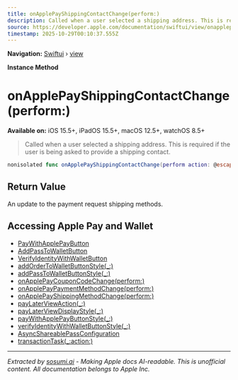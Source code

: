 ```yaml
---
title: onApplePayShippingContactChange(perform:)
description: Called when a user selected a shipping address. This is required if the user is being asked to provide a shipping contact.
source: https://developer.apple.com/documentation/swiftui/view/onapplepayshippingcontactchange(perform:)
timestamp: 2025-10-29T00:10:37.555Z
---
```


**Navigation:** [Swiftui](/documentation/swiftui) › [view](/documentation/swiftui/view)

**Instance Method**

# onApplePayShippingContactChange(perform:)

**Available on:** iOS 15.5+, iPadOS 15.5+, macOS 12.5+, watchOS 8.5+

> Called when a user selected a shipping address. This is required if the user is being asked to provide a shipping contact.

```swift
nonisolated func onApplePayShippingContactChange(perform action: @escaping (PKContact) async -> PKPaymentRequestShippingContactUpdate) -> some View
```

## Return Value

An update to the payment request shipping methods.

## Accessing Apple Pay and Wallet

- [PayWithApplePayButton](/documentation/PassKit/PayWithApplePayButton)
- [AddPassToWalletButton](/documentation/PassKit/AddPassToWalletButton)
- [VerifyIdentityWithWalletButton](/documentation/PassKit/VerifyIdentityWithWalletButton)
- [addOrderToWalletButtonStyle(_:)](/documentation/swiftui/view/addordertowalletbuttonstyle(_:))
- [addPassToWalletButtonStyle(_:)](/documentation/swiftui/view/addpasstowalletbuttonstyle(_:))
- [onApplePayCouponCodeChange(perform:)](/documentation/swiftui/view/onapplepaycouponcodechange(perform:))
- [onApplePayPaymentMethodChange(perform:)](/documentation/swiftui/view/onapplepaypaymentmethodchange(perform:))
- [onApplePayShippingMethodChange(perform:)](/documentation/swiftui/view/onapplepayshippingmethodchange(perform:))
- [payLaterViewAction(_:)](/documentation/swiftui/view/paylaterviewaction(_:))
- [payLaterViewDisplayStyle(_:)](/documentation/swiftui/view/paylaterviewdisplaystyle(_:))
- [payWithApplePayButtonStyle(_:)](/documentation/swiftui/view/paywithapplepaybuttonstyle(_:))
- [verifyIdentityWithWalletButtonStyle(_:)](/documentation/swiftui/view/verifyidentitywithwalletbuttonstyle(_:))
- [AsyncShareablePassConfiguration](/documentation/PassKit/AsyncShareablePassConfiguration)
- [transactionTask(_:action:)](/documentation/swiftui/view/transactiontask(_:action:))

---

*Extracted by [sosumi.ai](https://sosumi.ai) - Making Apple docs AI-readable.*
*This is unofficial content. All documentation belongs to Apple Inc.*
